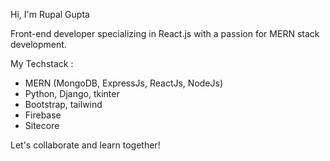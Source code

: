 Hi, I'm Rupal Gupta

Front-end developer specializing in React.js with a passion for MERN stack development.

My Techstack :
 - MERN (MongoDB, ExpressJs, ReactJs, NodeJs)
 - Python, Django, tkinter
 - Bootstrap, tailwind
 - Firebase
 - Sitecore

Let's collaborate and learn together!

